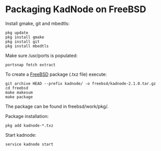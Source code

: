 # Packaging KadNode on FreeBSD

Install gmake, git and mbedtls:

```
pkg update
pkg install gmake
pkg install git
pkg install mbedtls
```

Make sure /usr/ports is populated:

```
portsnap fetch extract
```

To create a [FreeBSD](https://www.freebsd.org) package (.txz file) execute:

```
git archive HEAD --prefix kadnode/ -o freebsd/kadnode-2.1.0.tar.gz
cd freebsd
make makesum
make package
```

The package can be found in freebsd/work/pkg/.

Package installation:
```
pkg add kadnode-*.txz
```

Start kadnode:
```
service kadnode start
```
